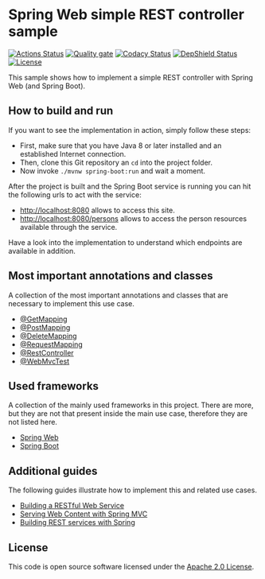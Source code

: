 # Spring Web simple REST controller sample
[![Actions Status](https://github.com/ingogriebsch/sample-spring-web-simple-restcontroller/workflows/build/badge.svg)](https://github.com/ingogriebsch/sample-spring-web-simple-restcontroller/actions)
[![Quality gate](https://sonarcloud.io/api/project_badges/quality_gate?project=de.ingogriebsch.samples%3Asample-spring-web-simple-restcontroller)](https://sonarcloud.io/dashboard?id=de.ingogriebsch.samples%3Asample-spring-web-simple-restcontroller)
[![Codacy Status](https://api.codacy.com/project/badge/Grade/19e9eecec72846cfbff047bed2dff18b)](https://app.codacy.com/app/ingo.griebsch/sample-spring-web-simple-restcontroller?utm_source=github.com&utm_medium=referral&utm_content=ingogriebsch/sample-spring-web-simple-restcontroller&utm_campaign=Badge_Grade_Dashboard)
[![DepShield Status](https://depshield.sonatype.org/badges/ingogriebsch/sample-spring-web-simple-restcontroller/depshield.svg)](https://depshield.github.io)
[![License](http://img.shields.io/:license-apache-blue.svg)](http://www.apache.org/licenses/LICENSE-2.0.html)

This sample shows how to implement a simple REST controller with Spring Web (and Spring Boot).

## How to build and run
If you want to see the implementation in action, simply follow these steps:

*   First, make sure that you have Java 8 or later installed and an established Internet connection.
*   Then, clone this Git repository an `cd` into the project folder. 
*   Now invoke `./mvnw spring-boot:run` and wait a moment.

After the project is built and the Spring Boot service is running you can hit the following urls to act with the service:

*   [http://localhost:8080](http://localhost:8080) allows to access this site.
*   [http://localhost:8080/persons](http://localhost:8080/persons) allows to access the person resources available through the service.

Have a look into the implementation to understand which endpoints are available in addition.

## Most important annotations and classes
A collection of the most important annotations and classes that are necessary to implement this use case. 

*   [@GetMapping](https://docs.spring.io/spring-framework/docs/5.3.2/javadoc-api/org/springframework/web/bind/annotation/GetMapping.html)
*   [@PostMapping](https://docs.spring.io/spring-framework/docs/5.3.2/javadoc-api/org/springframework/web/bind/annotation/PostMapping.html)
*   [@DeleteMapping](https://docs.spring.io/spring-framework/docs/5.3.2/javadoc-api/org/springframework/web/bind/annotation/DeleteMapping.html)
*   [@RequestMapping](https://docs.spring.io/spring-framework/docs/5.3.2/javadoc-api/org/springframework/web/bind/annotation/RequestMapping.html)
*   [@RestController](https://docs.spring.io/spring-framework/docs/5.3.2/javadoc-api/org/springframework/web/bind/annotation/RestController.html)
*   [@WebMvcTest](https://docs.spring.io/spring-boot/docs/2.4.1/api/org/springframework/boot/test/autoconfigure/web/servlet/WebMvcTest.html)

## Used frameworks
A collection of the mainly used frameworks in this project. 
There are more, but they are not that present inside the main use case, therefore they are not listed here.

*   [Spring Web](https://docs.spring.io/spring-framework/docs/5.3.2/spring-framework-reference/web.html#spring-web)
*   [Spring Boot](https://docs.spring.io/spring-boot/docs/2.4.1/reference/htmlsingle/)

## Additional guides
The following guides illustrate how to implement this and related use cases.

* [Building a RESTful Web Service](https://spring.io/guides/gs/rest-service/)
* [Serving Web Content with Spring MVC](https://spring.io/guides/gs/serving-web-content/)
* [Building REST services with Spring](https://spring.io/guides/tutorials/bookmarks/)

## License
This code is open source software licensed under the [Apache 2.0 License](https://www.apache.org/licenses/LICENSE-2.0.html).
